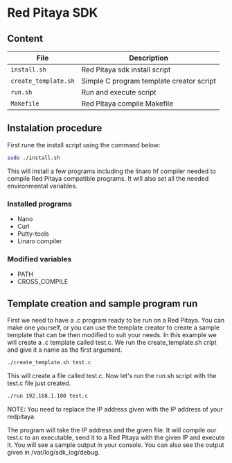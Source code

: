 Red Pitaya SDK
==============

## Content ##

| File                  | Description
|-----------------------|-----------------------------------------
| `install.sh`          | Red Pitaya sdk install script
| `create_template.sh`  | Simple C program template creator script
| `run.sh`              | Run and execute script
| `Makefile`            | Red Pitaya compile Makefile


## Instalation procedure  ##

First rune the install script using the command below:
```bash
sudo ./install.sh
```

This will install a few programs including the linaro hf compiler needed to compile Red Pitaya
compatible programs. It will also set all the needed environmental variables.

### Installed programs ###

- Nano
- Curl
- Putty-tools
- Linaro compiler

### Modified variables ###

- PATH
- CROSS_COMPILE

## Template creation and sample program run ##

First we need to have a .c program ready to be run on a Red Pitaya. You can make one yourself, or you can
use the template creator to create a sample template that can be then modified to suit your needs. In this example
we will create a .c template called test.c. We run the create_template.sh cript and give it a name as the first
argument.

```bash
./create_template.sh test.c
```

This will create a file called test.c. Now let's run the run.sh script with the test.c file just created.

```bash
./run 192.168.1.100 test.c
```

NOTE: You need to replace the IP address given with the IP address of your redpitaya.

The program will take the IP address and the given file. It will compile our test.c to an executable, send it to a Red
Pitaya with the given IP and execute it. You will see a sample output in your console. You can also see
the output given in /var/log/sdk_log/debug.
